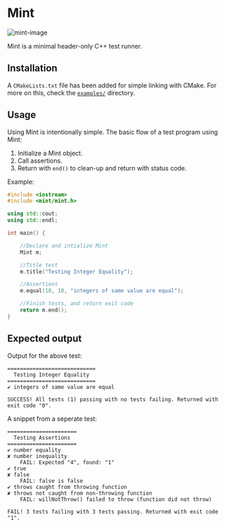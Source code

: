 # Mint
![mint-image](https://i.imgur.com/pRvSub6.png)

Mint is a minimal header-only C++ test runner.

## Installation
A `CMakeLists.txt` file has been added for simple linking with CMake. For more on this, check the [`examples/`](examples) directory.

## Usage
Using Mint is intentionally simple. The basic flow of a test program using Mint:

1. Initialize a Mint object.
2. Call assertions.
3. Return with `end()` to clean-up and return with status code.

Example:

```cpp
#include <iostream>
#include <mint/mint.h>

using std::cout;
using std::endl;

int main() {

    //Declare and intialize Mint
    Mint m;

    //Title test
    m.title("Testing Integer Equality");

    //Assertions
    m.equal(10, 10, "integers of same value are equal");

    //Finish tests, and return exit code
    return m.end();
}

```

## Expected output

Output for the above test:
```
============================
  Testing Integer Equality
============================
✔ integers of same value are equal

SUCCESS! All tests (1) passing with no tests failing. Returned with exit code "0".
```

A snippet from a seperate test:
```
======================
  Testing Assertions
======================
✔ number equality
✘ number inequality
    FAIL: Expected "4", found: "1"
✔ true
✘ false
    FAIL: false is false
✔ throws caught from throwing function
✘ throws not caught from non-throwing function
    FAIL: willNotThrow() failed to throw (function did not throw)

FAIL! 3 tests failing with 3 tests passing. Returned with exit code "1".
```
